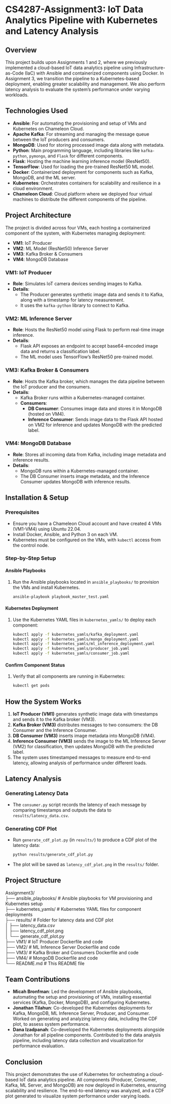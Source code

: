 # CS4287-Assignment3: IoT Data Analytics Pipeline with Kubernetes and Latency Analysis

## Overview
This project builds upon Assignments 1 and 2, where we previously implemented a cloud-based IoT data analytics pipeline using Infrastructure-as-Code (IaC) with Ansible and containerized components using Docker. In Assignment 3, we transition the pipeline to a Kubernetes-based deployment, enabling greater scalability and management. We also perform latency analysis to evaluate the system’s performance under varying workloads.

## Technologies Used
- **Ansible**: For automating the provisioning and setup of VMs and Kubernetes on Chameleon Cloud.
- **Apache Kafka**: For streaming and managing the message queue between the IoT producers and consumers.
- **MongoDB**: Used for storing processed image data along with metadata.
- **Python**: Main programming language, including libraries like `kafka-python`, `pymongo`, and `Flask` for different components.
- **Flask**: Hosting the machine learning inference model (ResNet50).
- **TensorFlow**: Used for loading the pre-trained ResNet50 ML model.
- **Docker**: Containerized deployment for components such as Kafka, MongoDB, and the ML server.
- **Kubernetes**: Orchestrates containers for scalability and resilience in a cloud environment.
- **Chameleon Cloud**: Cloud platform where we deployed four virtual machines to distribute the different components of the pipeline.

## Project Architecture
The project is divided across four VMs, each hosting a containerized component of the system, with Kubernetes managing deployment:

- **VM1**: IoT Producer
- **VM2**: ML Model (ResNet50) Inference Server
- **VM3**: Kafka Broker & Consumers
- **VM4**: MongoDB Database

### VM1: IoT Producer
- **Role**: Simulates IoT camera devices sending images to Kafka.
- **Details**:
  - The Producer generates synthetic image data and sends it to Kafka, along with a timestamp for latency measurement.
  - It uses the `kafka-python` library to connect to Kafka.

### VM2: ML Inference Server
- **Role**: Hosts the ResNet50 model using Flask to perform real-time image inference.
- **Details**:
  - Flask API exposes an endpoint to accept base64-encoded image data and returns a classification label.
  - The ML model uses TensorFlow’s ResNet50 pre-trained model.

### VM3: Kafka Broker & Consumers
- **Role**: Hosts the Kafka broker, which manages the data pipeline between the IoT producer and the consumers.
- **Details**:
  - Kafka Broker runs within a Kubernetes-managed container.
  - **Consumers**:
    - **DB Consumer**: Consumes image data and stores it in MongoDB (hosted on VM4).
    - **Inference Consumer**: Sends image data to the Flask API hosted on VM2 for inference and updates MongoDB with the predicted label.

### VM4: MongoDB Database
- **Role**: Stores all incoming data from Kafka, including image metadata and inference results.
- **Details**:
  - MongoDB runs within a Kubernetes-managed container.
  - The DB Consumer inserts image metadata, and the Inference Consumer updates MongoDB with inference results.

## Installation & Setup

### Prerequisites
- Ensure you have a Chameleon Cloud account and have created 4 VMs (VM1-VM4) using Ubuntu 22.04.
- Install Docker, Ansible, and Python 3 on each VM.
- Kubernetes must be configured on the VMs, with `kubectl` access from the control node.

### Step-by-Step Setup

#### Ansible Playbooks
1. Run the Ansible playbooks located in `ansible_playbooks/` to provision the VMs and install Kubernetes.
    ```bash
    ansible-playbook playbook_master_test.yaml
    ```

#### Kubernetes Deployment
1. Use the Kubernetes YAML files in `kubernetes_yamls/` to deploy each component:
    ```bash
    kubectl apply -f kubernetes_yamls/kafka_deployment.yaml
    kubectl apply -f kubernetes_yamls/mongo_deployment.yaml
    kubectl apply -f kubernetes_yamls/ml_inference_deployment.yaml
    kubectl apply -f kubernetes_yamls/producer_job.yaml
    kubectl apply -f kubernetes_yamls/consumer_job.yaml
    ```

#### Confirm Component Status
1. Verify that all components are running in Kubernetes:
    ```bash
    kubectl get pods
    ```

## How the System Works
1. **IoT Producer (VM1)** generates synthetic image data with timestamps and sends it to the Kafka broker (VM3).
2. **Kafka Broker (VM3)** distributes messages to two consumers: the DB Consumer and the Inference Consumer.
3. **DB Consumer (VM3)** inserts image metadata into MongoDB (VM4).
4. **Inference Consumer (VM3)** sends the image to the ML Inference Server (VM2) for classification, then updates MongoDB with the predicted label.
5. The system uses timestamped messages to measure end-to-end latency, allowing analysis of performance under different loads.

## Latency Analysis

### Generating Latency Data
- The `consumer.py` script records the latency of each message by comparing timestamps and outputs the data to `results/latency_data.csv`.

### Generating CDF Plot
- Run `generate_cdf_plot.py` (in `results/`) to produce a CDF plot of the latency data:
    ```bash
    python results/generate_cdf_plot.py
    ```
- The plot will be saved as `latency_cdf_plot.png` in the `results/` folder.

## Project Structure
Assignment3/  
├── ansible_playbooks/        # Ansible playbooks for VM provisioning and Kubernetes setup  
├── kubernetes_yamls/         # Kubernetes YAML files for component deployments  
├── results/                  # Folder for latency data and CDF plot  
│   ├── latency_data.csv  
│   ├── latency_cdf_plot.png  
│   └── generate_cdf_plot.py  
├── VM1/                      # IoT Producer Dockerfile and code  
├── VM2/                      # ML Inference Server Dockerfile and code  
├── VM3/                      # Kafka Broker and Consumers Dockerfile and code  
├── VM4/                      # MongoDB Dockerfile and code  
└── README.md                 # This README file  

## Team Contributions
- **Micah Bronfman**: Led the development of Ansible playbooks, automating the setup and provisioning of VMs, installing essential services (Kafka, Docker, MongoDB), and configuring Kubernetes.
- **Jonathan Tilahun**: Co-developed the Kubernetes deployments for Kafka, MongoDB, ML Inference Server, Producer, and Consumer. Worked on generating and analyzing latency data, including the CDF plot, to assess system performance.
- **Dana Izadpanah**: Co-developed the Kubernetes deployments alongside Jonathan for all pipeline components. Contributed to the data analysis pipeline, including latency data collection and visualization for performance evaluation.


## Conclusion
This project demonstrates the use of Kubernetes for orchestrating a cloud-based IoT data analytics pipeline. All components (Producer, Consumer, Kafka, ML Server, and MongoDB) are now deployed in Kubernetes, ensuring scalability and resilience. The end-to-end latency was analyzed, and a CDF plot generated to visualize system performance under varying loads.
